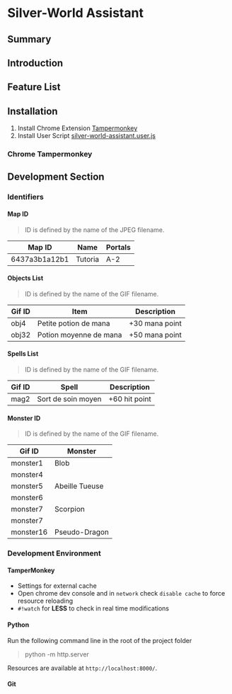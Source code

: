 # Silver-World Assistant


## Summary



## Introduction



## Feature List



## Installation

1. Install Chrome Extension [Tampermonkey](https://chrome.google.com/webstore/detail/tampermonkey/dhdgffkkebhmkfjojejmpbldmpobfkfo?hl=fr)
2. Install User Script [silver-world-assistant.user.js](https://github.com/neooblaster/jslib-deliver/raw/master/Kibana/M2020/M2020.tampermonkey.dev.user.js)


### Chrome Tampermonkey






## Development Section


### Identifiers



#### Map ID 

> ID is defined by the name of the JPEG filename.

| Map ID         | Name     | Portals     |
|----------------|----------|-------------|
| 6437a3b1a12b1  | Tutoria  | A-2         |



#### Objects List

> ID is defined by the name of the GIF filename.

| Gif ID | Item | Description |
|--------|------|-------------|
| obj4   | Petite potion de mana  | +30 mana point |
| obj32  | Potion moyenne de mana | +50 mana point |



#### Spells List

> ID is defined by the name of the GIF filename.

| Gif ID | Spell | Description |
|--------|-------|-------------|
| mag2   | Sort de soin moyen  | +60 hit point |



#### Monster ID

> ID is defined by the name of the GIF filename.

| Gif ID    | Monster |
|-----------|---------|
| monster1 | Blob |
| monster4 |  |
| monster5 | Abeille Tueuse |
| monster6 |  |
| monster7 | Scorpion |
| monster7 |  |
| monster16 | Pseudo-Dragon |






### Development Environment


#### TamperMonkey

- Settings for external cache
- Open chrome dev console and in ``network`` check `disable cache` to force resource reloading
- ``#!watch`` for **LESS** to check in real time modifications




#### Python

Run the following command line in the root of the project folder

> python -m http.server

Resources are available at ``http://localhost:8000/``.


#### Git